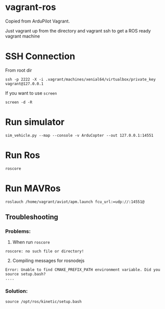 # vagrant-ros

Copied from ArduPilot Vagrant.

Just vagrant up from the directory and vagrant ssh to get a ROS ready vagrant machine


# SSH Connection

From root dir

```
ssh -p 2222 -X -i .vagrant/machines/xenial64/virtualbox/private_key vagrant@127.0.0.1 
```

If you want to use `screen` 
```
screen -d -R
```

# Run simulator

```
sim_vehicle.py --map --console -v ArduCopter --out 127.0.0.1:14551
```

# Run Ros

```
roscore
```

# Run MAVRos

```
roslauch /home/vagrant/aviot/apm.launch fcu_url:=udp://:14551@
```


## Troubleshooting

### Problems:
1. When run `roscore`
```
roscore: no such file or directory!
```

2. Compiling messages for rosnodejs
```
Error: Unable to find CMAKE_PREFIX_PATH environment variable. Did you source setup.bash?
....
```



### Solution:
```
source /opt/ros/kinetic/setup.bash
```

